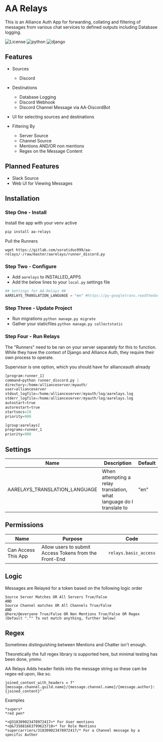 # AA Relays

This is an Alliance Auth App for forwarding, collating and filtering of messages from various chat services to defined outputs including Database logging.

![License](https://img.shields.io/badge/license-MIT-green) ![python](https://img.shields.io/badge/python-3.6-informational) ![django](https://img.shields.io/badge/django-3.1-informational)

## Features

- Sources
  - Discord

- Destinations
  - Database Logging
  - Discord Webhook
  - Discord Channel Message via AA-DiscordBot

- UI for selecting sources and destinations

- Filtering By
  - Server Source
  - Channel Source
  - Mentions AND/OR non mentions
  - Regex on the Message Content

## Planned Features

- Slack Source
- Web UI for Viewing Messages

## Installation

### Step One - Install

Install the app with your venv active

```bash
pip install aa-relays
```

Pull the Runners

`wget https://gitlab.com/soratidus999/aa-relays/-/raw/master/aarelays/runner_discord.py`

### Step Two - Configure

- Add `aarelays` to INSTALLED_APPS
- Add the below lines to your `local.py` settings file

 ```python
## Settings for AA-Relays ##
AARELAYS_TRANSLATION_LANGUAGE = "en" #https://py-googletrans.readthedocs.io/en/latest/#googletrans-languages
```

### Step Three - Update Project

- Run migrations `python manage.py migrate`
- Gather your staticfiles `python manage.py collectstatic`

### Step Four - Run Relays

The "Runners" need to be ran on your server separately for this to function. While they have the context of Django and Alliance Auth, they require their own process to operate.

Supervisor is one option, which you should have for allianceauth already

```python
[program:runner_1]
command=python runner_discord.py 1
directory=/home/allianceserver/myauth/
user=allianceserver
stdout_logfile=/home/allianceserver/myauth/log/aarelays.log
stderr_logfile=/home/allianceserver/myauth/log/aarelays.log
autostart=true
autorestart=true
startsecs=10
priority=900

[group:aarelays]
programs=runner_1
priority=900
```

## Settings

Name | Description | Default
-- | -- | --
AARELAYS_TRANSLATION_LANGUAGE | When attempting a relay translation, what language do I translate to | "en"

## Permissions

Name | Purpose | Code
-- | -- | --
Can Access This App  | Allow users to submit Access Tokens from the Front-End | `relays.basic_access`

## Logic

Messages are Relayed for a token based on the following logic order

```pseudo
Source Server Matches OR All Servers True/False
AND
Source Channel matches OR All Channels True/False
AND
@here/@everyone True/False OR Non Mentions True/False OR Regex (Default ".^" To not match anything, further below)
```

## Regex

Sometimes distinguishing between Mentions and Chatter isn't enough.

Theoretically the full regex library is supported here, but minimal testing has been done, ymmv.

AA Relays Adds header fields into the message string so these cam be regex-ed upon, like so.

`joined_content_with_headers = f"{message.channel.guild.name}/{message.channel.name}/{message.author}: {joined_content}"`

Examples

```psuedo
*supers*
*red pen*

*<@318309023478972417>* For User mentions
*<@&735881663799623710>* for Role Mentions
*supercarriers/318309023478972417/* For a Channel message by a specific Author
```
